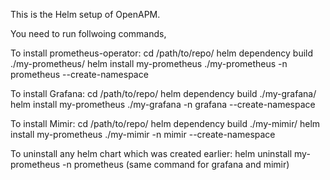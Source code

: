 This is the Helm setup of OpenAPM.

You need to run follwoing commands,

To install prometheus-operator:
cd /path/to/repo/
helm dependency build ./my-prometheus/
helm install my-prometheus ./my-prometheus -n prometheus --create-namespace

To install Grafana:
cd /path/to/repo/
helm dependency build ./my-grafana/
helm install my-prometheus ./my-grafana -n grafana --create-namespace

To install Mimir:
cd /path/to/repo/
helm dependency build ./my-mimir/
helm install my-prometheus ./my-mimir -n mimir --create-namespace


To uninstall any helm chart which was created earlier:
helm uninstall my-prometheus -n prometheus (same command for grafana and mimir)


